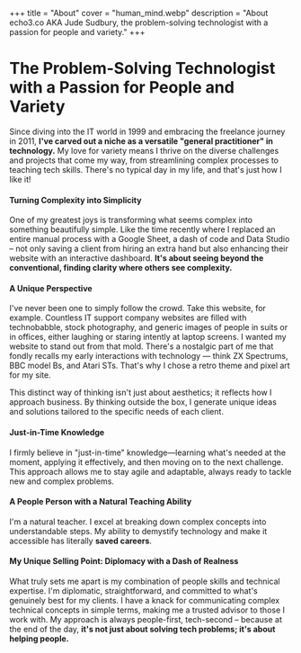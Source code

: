 +++
title = "About"
cover = "human_mind.webp"
description = "About echo3.co AKA Jude Sudbury, the problem-solving technologist with a passion for people and variety."
+++
# The Problem-Solving Technologist with a Passion for People and Variety

Since diving into the IT world in 1999 and embracing the freelance journey in 2011, **I've carved out a niche as a versatile "general practitioner" in technology.** My love for variety means I thrive on the diverse challenges and projects that come my way, from streamlining complex processes to teaching tech skills. There's no typical day in my life, and that's just how I like it!

#### Turning Complexity into Simplicity
One of my greatest joys is transforming what seems complex into something beautifully simple. Like the time recently where I replaced an entire manual process with a Google Sheet, a dash of code and Data Studio – not only saving a client from hiring an extra hand but also enhancing their website with an interactive dashboard. **It's about seeing beyond the conventional, finding clarity where others see complexity.**

#### A Unique Perspective
I've never been one to simply follow the crowd. Take this website, for example. Countless IT support company websites are filled with technobabble, stock photography, and generic images of people in suits or in offices, either laughing or staring intently at laptop screens. I wanted my website to stand out from that mold. There's a nostalgic part of me that fondly recalls my early interactions with technology — think ZX Spectrums, BBC model Bs, and Atari STs. That's why I chose a retro theme and pixel art for my site.

This distinct way of thinking isn't just about aesthetics; it reflects how I approach business. By thinking outside the box, I generate unique ideas and solutions tailored to the specific needs of each client.

#### Just-in-Time Knowledge
I firmly believe in "just-in-time" knowledge—learning what's needed at the moment, applying it effectively, and then moving on to the next challenge. This approach allows me to stay agile and adaptable, always ready to tackle new and complex problems.

#### A People Person with a Natural Teaching Ability
I'm a natural teacher. I excel at breaking down complex concepts into understandable steps. My ability to demystify technology and make it accessible has literally **saved careers**.

#### My Unique Selling Point: Diplomacy with a Dash of Realness
What truly sets me apart is my combination of people skills and technical expertise. I'm diplomatic, straightforward, and committed to what's genuinely best for my clients. I have a knack for communicating complex technical concepts in simple terms, making me a trusted advisor to those I work with. My approach is always people-first, tech-second – because at the end of the day, **it's not just about solving tech problems; it's about helping people.**